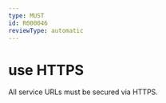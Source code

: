 ```yaml
---
type: MUST
id: R000046
reviewType: automatic
---
```


# use HTTPS

All service URLs must be secured via HTTPS.
